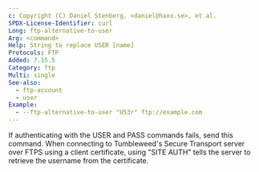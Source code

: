 ```yaml
---
c: Copyright (C) Daniel Stenberg, <daniel@haxx.se>, et al.
SPDX-License-Identifier: curl
Long: ftp-alternative-to-user
Arg: <command>
Help: String to replace USER [name]
Protocols: FTP
Added: 7.15.5
Category: ftp
Multi: single
See-also:
  - ftp-account
  - user
Example:
  - --ftp-alternative-to-user "U53r" ftp://example.com
---
```


If authenticating with the USER and PASS commands fails, send this command.
When connecting to Tumbleweed's Secure Transport server over FTPS using a
client certificate, using "SITE AUTH" tells the server to retrieve the
username from the certificate.
